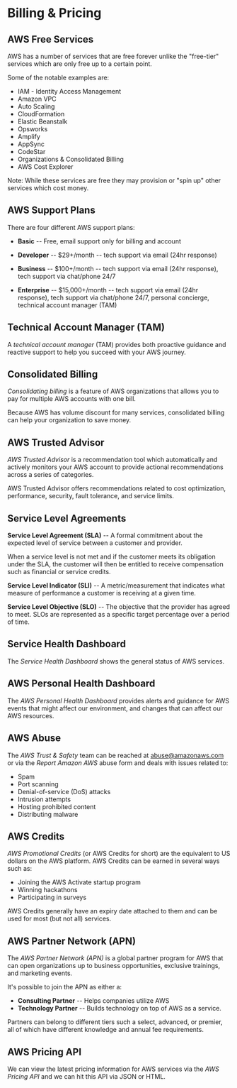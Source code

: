 # Billing & Pricing

## AWS Free Services

AWS has a number of services that are free forever unlike the "free-tier" services which are only free up to a certain point.

Some of the notable examples are:

- IAM - Identity Access Management
- Amazon VPC
- Auto Scaling
- CloudFormation
- Elastic Beanstalk
- Opsworks
- Amplify
- AppSync
- CodeStar
- Organizations & Consolidated Billing
- AWS Cost Explorer

Note: While these services are free they may provision or "spin up" other services which cost money.

## AWS Support Plans

There are four different AWS support plans:

- **Basic** -- Free, email support only for billing and account

- **Developer** -- $29+/month -- tech support via email (24hr response)

- **Business** -- $100+/month -- tech support via email (24hr response), tech support via chat/phone 24/7

- **Enterprise** -- $15,000+/month -- tech support via email (24hr response), tech support via chat/phone 24/7, personal concierge, technical account manager (TAM)

## Technical Account Manager (TAM)

A _technical account manager_ (TAM) provides both proactive guidance and reactive support to help you succeed with your AWS journey.

## Consolidated Billing

_Consolidating billing_ is a feature of AWS organizations that allows you to pay for multiple AWS accounts with one bill.

Because AWS has volume discount for many services, consolidated billing can help your organization to save money.

## AWS Trusted Advisor

_AWS Trusted Advisor_ is a recommendation tool which automatically and actively monitors your AWS account to provide actional recommendations across a series of categories.

AWS Trusted Advisor offers recommendations related to cost optimization, performance, security, fault tolerance, and service limits.

## Service Level Agreements

**Service Level Agreement (SLA)** -- A formal commitment about the expected level of service between a customer and provider.

When a service level is not met and if the customer meets its obligation under the SLA, the customer will then be entitled to receive compensation such as financial or service credits.

**Service Level Indicator (SLI)** -- A metric/measurement that indicates what measure of performance a customer is receiving at a given time.

**Service Level Objective (SLO)** -- The objective that the provider has agreed to meet. SLOs are represented as a specific target percentage over a period of time.

## Service Health Dashboard

The _Service Health Dashboard_ shows the general status of AWS services.

## AWS Personal Health Dashboard

The _AWS Personal Health Dashboard_ provides alerts and guidance for AWS events that might affect our environment, and changes that can affect our AWS resources.

## AWS Abuse

The _AWS Trust & Safety_ team can be reached at abuse@amazonaws.com or via the _Report Amazon AWS_ abuse form and deals with issues related to:

- Spam
- Port scanning
- Denial-of-service (DoS) attacks
- Intrusion attempts
- Hosting prohibited content
- Distributing malware

## AWS Credits

_AWS Promotional Credits_ (or AWS Credits for short) are the equivalent to US dollars on the AWS platform. AWS Credits can be earned in several ways such as:

- Joining the AWS Activate startup program
- Winning hackathons
- Participating in surveys

AWS Credits generally have an expiry date attached to them and can be used for most (but not all) services.

## AWS Partner Network (APN)

The _AWS Partner Network (APN)_ is a global partner program for AWS that can open organizations up to business opportunities, exclusive trainings, and marketing events.

It's possible to join the APN as either a:

- **Consulting Partner** -- Helps companies utilize AWS
- **Technology Partner** -- Builds technology on top of AWS as a service.

Partners can belong to different tiers such a select, advanced, or premier, all of which have different knowledge and annual fee requirements.

## AWS Pricing API

We can view the latest pricing information for AWS services via the _AWS Pricing API_ and we can hit this API via JSON or HTML.
